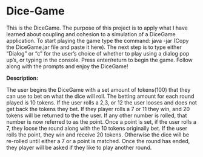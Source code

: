 # Dice-Game
This is the DiceGame. The purpose of this project is to apply what I have learned about coupling and cohesion 
to a simulation of a DiceGame application. To start playing the game type the command: 
java -jar (Copy the DiceGame.jar file and paste it here). The next step is to type either “Dialog” or “c” for 
the user’s choice of whether to play using a dialog pop up’s, or typing in the console. Press enter/return to 
begin the game. Follow along with the prompts and enjoy the DiceGame! 

**Description:**

The user begins the DiceGame with a set amount of tokens(100) that they can use to bet on what the dice will 
roll. The betting amount for each round played is 10 tokens. If the user rolls a 2,3, or 12 the user looses and
does not get back the tokens they bet. If they player rolls a 7 or 11 they win, and 20 tokens will be returned to 
the the user. If any other number is rolled, that number is now referred to as the point. Once a point is set, if 
the user rolls a 7, they loose the round along with the 10 tokens originally bet. If the user rolls the point, 
they win and receive 20 tokens. Otherwise the dice will be re-rolled until either a 7 or a point is matched. Once 
the round has ended, they player will be asked if they like to play another round.
